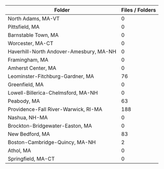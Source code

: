 | Folder                                  |   Files / Folders |
|-----------------------------------------|-------------------|
| North Adams, MA-VT                      |                 0 |
| Pittsfield, MA                          |                 0 |
| Barnstable Town, MA                     |                 0 |
| Worcester, MA-CT                        |                 0 |
| Haverhill-North Andover-Amesbury, MA-NH |                 0 |
| Framingham, MA                          |                 0 |
| Amherst Center, MA                      |                 0 |
| Leominster-Fitchburg-Gardner, MA        |                76 |
| Greenfield, MA                          |                 0 |
| Lowell-Billerica-Chelmsford, MA-NH      |                 0 |
| Peabody, MA                             |                63 |
| Providence-Fall River-Warwick, RI-MA    |               188 |
| Nashua, NH-MA                           |                 0 |
| Brockton-Bridgewater-Easton, MA         |                 0 |
| New Bedford, MA                         |                83 |
| Boston-Cambridge-Quincy, MA-NH          |                 2 |
| Athol, MA                               |                 0 |
| Springfield, MA-CT                      |                 0 |
